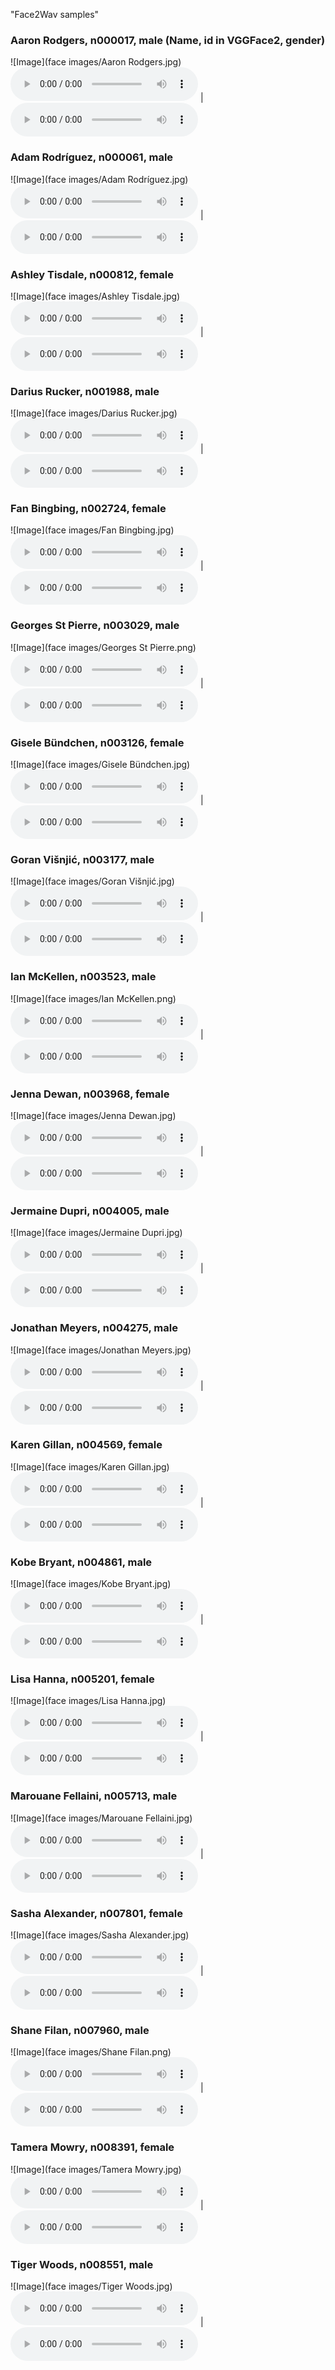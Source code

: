 "Face2Wav samples" 
### Aaron Rodgers, n000017, male (Name, id in VGGFace2, gender)

![Image](face images/Aaron Rodgers.jpg)
<audio controls="controls" > <source src="wav from face/n000017.wav" autoplay/></audio> | <audio controls="controls" > <source src="wav from speech/n000017.wav" autoplay/> Your browser does not support the audio element. </audio>


### Adam Rodríguez, n000061, male

![Image](face images/Adam Rodríguez.jpg)
<audio controls="controls" > <source src="wav from face/n000061.wav" autoplay/> Your browser does not support the audio element. </audio> | <audio controls="controls" > <source src="wav from speech/n000061.wav" autoplay/> Your browser does not support the audio element. </audio>


### Ashley Tisdale, n000812, female

![Image](face images/Ashley Tisdale.jpg)
<audio controls="controls" > <source src="wav from face/n000812.wav" autoplay/> Your browser does not support the audio element. </audio> | <audio controls="controls" > <source src="wav from speech/n000812.wav" autoplay/> Your browser does not support the audio element. </audio>


### Darius Rucker, n001988, male

![Image](face images/Darius Rucker.jpg)
<audio controls="controls" > <source src="wav from face/n001988.wav" autoplay/> Your browser does not support the audio element. </audio> | <audio controls="controls" > <source src="wav from speech/n001988.wav" autoplay/> Your browser does not support the audio element. </audio>

### Fan Bingbing, n002724, female

![Image](face images/Fan Bingbing.jpg)
<audio controls="controls" > <source src="wav from face/n002724.wav" autoplay/> Your browser does not support the audio element. </audio> | <audio controls="controls" > <source src="wav from speech/n002724.wav" autoplay/> Your browser does not support the audio element. </audio>

### Georges St Pierre, n003029, male

![Image](face images/Georges St Pierre.png)
<audio controls="controls" > <source src="wav from face/n003029.wav" autoplay/> Your browser does not support the audio element. </audio> | <audio controls="controls" > <source src="wav from speech/n003029.wav" autoplay/> Your browser does not support the audio element. </audio>

### Gisele Bündchen, n003126, female

![Image](face images/Gisele Bündchen.jpg)
<audio controls="controls" > <source src="wav from face/n003126.wav" autoplay/> Your browser does not support the audio element. </audio> | <audio controls="controls" > <source src="wav from speech/n003126.wav" autoplay/> Your browser does not support the audio element. </audio>


### Goran Višnjić, n003177, male

![Image](face images/Goran Višnjić.jpg)
<audio controls="controls" > <source src="wav from face/n003177.wav" autoplay/> Your browser does not support the audio element. </audio> | <audio controls="controls" > <source src="wav from speech/n003177.wav" autoplay/> Your browser does not support the audio element. </audio>


### Ian McKellen, n003523, male

![Image](face images/Ian McKellen.png)
<audio controls="controls" > <source src="wav from face/n003523.wav" autoplay/> Your browser does not support the audio element. </audio> | <audio controls="controls" > <source src="wav from speech/n003523.wav" autoplay/> Your browser does not support the audio element. </audio>


### Jenna Dewan, n003968, female

![Image](face images/Jenna Dewan.jpg)
<audio controls="controls" > <source src="wav from face/n003968.wav" autoplay/> Your browser does not support the audio element. </audio> | <audio controls="controls" > <source src="wav from speech/n003968.wav" autoplay/> Your browser does not support the audio element. </audio>


### Jermaine Dupri, n004005, male

![Image](face images/Jermaine Dupri.jpg)
<audio controls="controls" > <source src="wav from face/n004005.wav" autoplay/> Your browser does not support the audio element. </audio> | <audio controls="controls" > <source src="wav from speech/n004005.wav" autoplay/> Your browser does not support the audio element. </audio>


### Jonathan Meyers, n004275, male

![Image](face images/Jonathan Meyers.jpg)
<audio controls="controls" > <source src="wav from face/n004275.wav" autoplay/> Your browser does not support the audio element. </audio> | <audio controls="controls" > <source src="wav from speech/n004275.wav" autoplay/> Your browser does not support the audio element. </audio>


### Karen Gillan, n004569, female

![Image](face images/Karen Gillan.jpg)
<audio controls="controls" > <source src="wav from face/n004569.wav" autoplay/> Your browser does not support the audio element. </audio> | <audio controls="controls" > <source src="wav from speech/n004569.wav" autoplay/> Your browser does not support the audio element. </audio>


### Kobe Bryant, n004861, male

![Image](face images/Kobe Bryant.jpg)
<audio controls="controls" > <source src="wav from face/n004861.wav" autoplay/> Your browser does not support the audio element. </audio> | <audio controls="controls" > <source src="wav from speech/n004861.wav" autoplay/> Your browser does not support the audio element. </audio>


### Lisa Hanna, n005201, female

![Image](face images/Lisa Hanna.jpg)
<audio controls="controls" > <source src="wav from face/n005201.wav" autoplay/> Your browser does not support the audio element. </audio> | <audio controls="controls" > <source src="wav from speech/n005201.wav" autoplay/> Your browser does not support the audio element. </audio>


### Marouane Fellaini, n005713, male

![Image](face images/Marouane Fellaini.jpg)
<audio controls="controls" > <source src="wav from face/n005713.wav" autoplay/> Your browser does not support the audio element. </audio> | <audio controls="controls" > <source src="wav from speech/n005713.wav" autoplay/> Your browser does not support the audio element. </audio>


### Sasha Alexander, n007801, female

![Image](face images/Sasha Alexander.jpg)
<audio controls="controls" > <source src="wav from face/n007801.wav" autoplay/> Your browser does not support the audio element. </audio> | <audio controls="controls" > <source src="wav from speech/n007801.wav" autoplay/> Your browser does not support the audio element. </audio>


### Shane Filan, n007960, male

![Image](face images/Shane Filan.png)
<audio controls="controls" > <source src="wav from face/n007960.wav" autoplay/> Your browser does not support the audio element. </audio> | <audio controls="controls" > <source src="wav from speech/n007960.wav" autoplay/> Your browser does not support the audio element. </audio>


### Tamera Mowry, n008391, female

![Image](face images/Tamera Mowry.jpg)
<audio controls="controls" > <source src="wav from face/n008391.wav" autoplay/> Your browser does not support the audio element. </audio> | <audio controls="controls" > <source src="wav from speech/n008391.wav" autoplay/> Your browser does not support the audio element. </audio>


### Tiger Woods, n008551, male

![Image](face images/Tiger Woods.jpg)
<audio controls="controls" > <source src="wav from face/n008551.wav" autoplay/> Your browser does not support the audio element. </audio> | <audio controls="controls" > <source src="wav from speech/n008551.wav" autoplay/> Your browser does not support the audio element. </audio>
